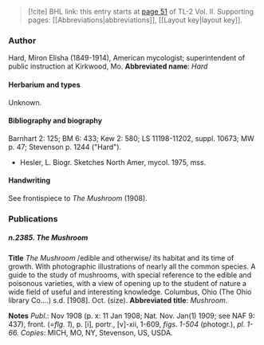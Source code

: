 > [!cite] BHL link: this entry starts at [page 51](https://www.biodiversitylibrary.org/page/33068293) of TL-2 Vol. II.
> Supporting pages: [[Abbreviations|abbreviations]], [[Layout key|layout key]].

### Author

Hard, Miron Elisha (1849-1914), American mycologist; superintendent of public instruction at Kirkwood, Mo. 
**Abbreviated name**: *Hard*

#### Herbarium and types

Unknown.

#### Bibliography and biography

Barnhart 2: 125; BM 6: 433; Kew 2: 580; LS 11198-11202, suppl. 10673; MW p. 47; Stevenson p. 1244 ("Hard").
- Hesler, L. Biogr. Sketches North Amer, mycol. 1975, mss.

#### Handwriting

See frontispiece to *The Mushroom* (1908).

### Publications

##### n.2385. The Mushroom

**Title**
*The Mushroom* /edible and otherwise/ its habitat and its time of growth. With photographic illustrations of nearly all the common species. A guide to the study of mushrooms, with special reference to the edible and poisonous varieties, with a view of opening up to the student of nature a wide field of useful and interesting knowledge. Columbus, Ohio (The Ohio library Co....) s.d. \[1908\]. Oct. (size).
**Abbreviated title**: *Mushroom*.

**Notes**
*Publ*.: Nov 1908 (p. x: 11 Jan 1908; Nat. Nov. Jan(1) 1909; see NAF 9: 437), front. (=*flg. 1*), p. \[i\], portr., \[v\]-xii, 1-609, *figs. 1-504* (photogr.), *pl. 1-66.* *Copies*: MICH, MO, NY, Stevenson, US, USDA.

